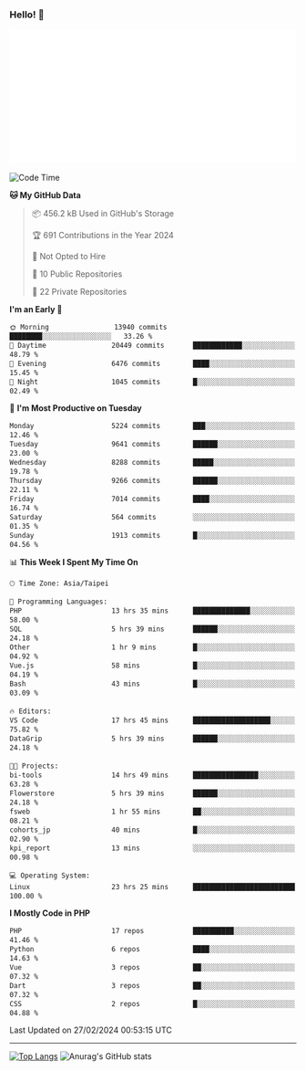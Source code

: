 ### Hello! 👋

![Metrics](/metrics.classic.svg)

<!--START_SECTION:waka-->
![Code Time](http://img.shields.io/badge/Code%20Time-1%2C201%20hrs%2020%20mins-blue)

**🐱 My GitHub Data** 

> 📦 456.2 kB Used in GitHub's Storage 
 > 
> 🏆 691 Contributions in the Year 2024
 > 
> 🚫 Not Opted to Hire
 > 
> 📜 10 Public Repositories 
 > 
> 🔑 22 Private Repositories 
 > 
**I'm an Early 🐤** 

```text
🌞 Morning                13940 commits       ████████░░░░░░░░░░░░░░░░░   33.26 % 
🌆 Daytime                20449 commits       ████████████░░░░░░░░░░░░░   48.79 % 
🌃 Evening                6476 commits        ████░░░░░░░░░░░░░░░░░░░░░   15.45 % 
🌙 Night                  1045 commits        █░░░░░░░░░░░░░░░░░░░░░░░░   02.49 % 
```
📅 **I'm Most Productive on Tuesday** 

```text
Monday                   5224 commits        ███░░░░░░░░░░░░░░░░░░░░░░   12.46 % 
Tuesday                  9641 commits        ██████░░░░░░░░░░░░░░░░░░░   23.00 % 
Wednesday                8288 commits        █████░░░░░░░░░░░░░░░░░░░░   19.78 % 
Thursday                 9266 commits        ██████░░░░░░░░░░░░░░░░░░░   22.11 % 
Friday                   7014 commits        ████░░░░░░░░░░░░░░░░░░░░░   16.74 % 
Saturday                 564 commits         ░░░░░░░░░░░░░░░░░░░░░░░░░   01.35 % 
Sunday                   1913 commits        █░░░░░░░░░░░░░░░░░░░░░░░░   04.56 % 
```


📊 **This Week I Spent My Time On** 

```text
🕑︎ Time Zone: Asia/Taipei

💬 Programming Languages: 
PHP                      13 hrs 35 mins      ██████████████░░░░░░░░░░░   58.00 % 
SQL                      5 hrs 39 mins       ██████░░░░░░░░░░░░░░░░░░░   24.18 % 
Other                    1 hr 9 mins         █░░░░░░░░░░░░░░░░░░░░░░░░   04.92 % 
Vue.js                   58 mins             █░░░░░░░░░░░░░░░░░░░░░░░░   04.19 % 
Bash                     43 mins             █░░░░░░░░░░░░░░░░░░░░░░░░   03.09 % 

🔥 Editors: 
VS Code                  17 hrs 45 mins      ███████████████████░░░░░░   75.82 % 
DataGrip                 5 hrs 39 mins       ██████░░░░░░░░░░░░░░░░░░░   24.18 % 

🐱‍💻 Projects: 
bi-tools                 14 hrs 49 mins      ████████████████░░░░░░░░░   63.28 % 
Flowerstore              5 hrs 39 mins       ██████░░░░░░░░░░░░░░░░░░░   24.18 % 
fsweb                    1 hr 55 mins        ██░░░░░░░░░░░░░░░░░░░░░░░   08.21 % 
cohorts_jp               40 mins             █░░░░░░░░░░░░░░░░░░░░░░░░   02.90 % 
kpi_report               13 mins             ░░░░░░░░░░░░░░░░░░░░░░░░░   00.98 % 

💻 Operating System: 
Linux                    23 hrs 25 mins      █████████████████████████   100.00 % 
```

**I Mostly Code in PHP** 

```text
PHP                      17 repos            ██████████░░░░░░░░░░░░░░░   41.46 % 
Python                   6 repos             ████░░░░░░░░░░░░░░░░░░░░░   14.63 % 
Vue                      3 repos             ██░░░░░░░░░░░░░░░░░░░░░░░   07.32 % 
Dart                     3 repos             ██░░░░░░░░░░░░░░░░░░░░░░░   07.32 % 
CSS                      2 repos             █░░░░░░░░░░░░░░░░░░░░░░░░   04.88 % 
```




 Last Updated on 27/02/2024 00:53:15 UTC
<!--END_SECTION:waka-->

<hr>

<span style="display:inline-block">[![Top Langs](https://github-readme-stats.vercel.app/api/top-langs/?username=maureendadap&layout=compact&theme=transparent)](https://github.com/anuraghazra/github-readme-stats)</span>
<span style="display:inline-block">![Anurag's GitHub stats](https://github-readme-stats.vercel.app/api?username=maureendadap&show_icons=true&theme=transparent&count_private=true)</span>

<!--
**MaureenDadap/maureendadap** is a ✨ _special_ ✨ repository because its `README.md` (this file) appears on your GitHub profile.

Here are some ideas to get you started:

- 🔭 I’m currently working on ...
- 🌱 I’m currently learning ...
- 👯 I’m looking to collaborate on ...
- 🤔 I’m looking for help with ...
- 💬 Ask me about ...
- 📫 How to reach me: ...
- 😄 Pronouns: ...
- ⚡ Fun fact: ...
-->

